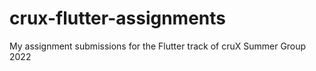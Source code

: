 # crux-flutter-assignments
My assignment submissions for the Flutter track of cruX Summer Group 2022
